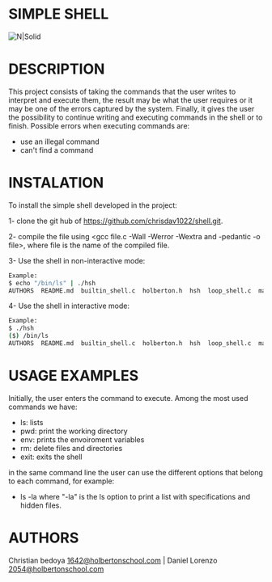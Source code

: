 # SIMPLE SHELL


![N|Solid](https://www.profesionalreview.com/wp-content/uploads/2017/03/Shell-Script-Linux.png)

# DESCRIPTION

This project consists of taking the commands that the user writes to interpret and execute them, the result may be what the user requires or it may be one of the errors captured by the system.
Finally, it gives the user the possibility to continue writing and executing commands in the shell or to finish.
Possible errors when executing commands are:

- use an illegal command
- can't find a command


# INSTALATION

To install the simple shell developed in the project:  

1- clone the git hub of https://github.com/chrisdav1022/shell.git.

2- compile the file using <gcc file.c -Wall -Werror -Wextra and -pedantic -o file>, where file is the name of the compiled file.

3- Use the shell in non-interactive mode:

```bash
Example: 
$ echo "/bin/ls" | ./hsh
AUTHORS  README.md  builtin_shell.c  holberton.h  hsh  loop_shell.c  man_1_simple_shell  path.c  simple_shell.c  strings_1.c
```
4- Use the shell in interactive mode:
```bash
Example: 
$ ./hsh
($) /bin/ls
AUTHORS  README.md  builtin_shell.c  holberton.h  hsh  loop_shell.c  man_1_simple_shell  path.c  simple_shell.c  strings_1.c
```

# USAGE EXAMPLES

Initially, the user enters the command to execute.
Among the most used commands we have:
- ls: lists
- pwd: print the working directory
- env: prints the envoiroment variables
- rm: delete files and directories
- exit: exits the shell

in the same command line the user can use the different options that belong to each command, for example:
- ls -la where "-la" is the ls option to print a list with specifications and hidden files.

# AUTHORS

Christian bedoya <1642@holbertonschool.com> | 
Daniel Lorenzo <2054@holbertonschool.com>
